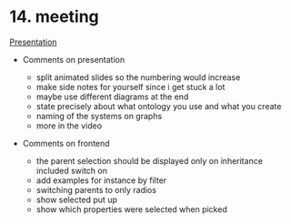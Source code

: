 # 14. meeting

[Presentation](https://docs.google.com/presentation/d/15zS2wECsCn0FeBIFmVVAN7plgzKASfUm4cFerw5rIhM/edit?usp=sharing)

- Comments on presentation
    - split animated slides so the numbering would increase
    - make side notes for yourself since i get stuck a lot
    - maybe use different diagrams at the end
    - state precisely about what ontology you use and what you create
    - naming of the systems on graphs
    - more in the video

- Comments on frontend
    - the parent selection should be displayed only on inheritance included switch on
    - add examples for instance by filter
    - switching parents to only radios
    - show selected put up
    - show which properties were selected when picked 